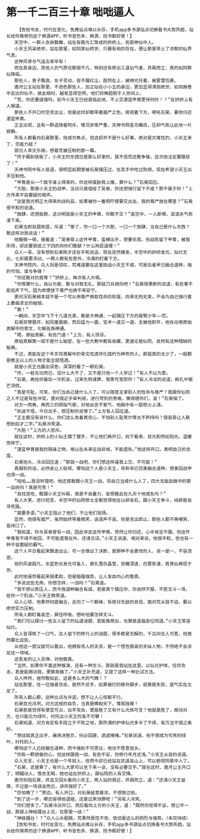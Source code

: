 # 第一千二百三十章 咄咄逼人
        【告知书友，时代在变化，免费站点难以长存，手机app多书源站点切换看书大势所趋，站长给你推荐的这个换源APP，听书音色多、换源、找书都好使！】
       天空中，一群人衣袂飘舞，站在有霞光汇聚成的拱桥上，宛若神仙中人。
       小天王风采绝世，站在那里，如同真仙转世，只要有他的存在，便让那里带上了浓郁的仙界气息。
       这种风骨与气运古来罕有！
       而在其身边，其他人的气质也都很不凡，特别还有修出三道仙气者，并肩而立，真的如同群仙降临。
       那些人，男子飘逸，女子灵动，皆不履红尘，超然在上，被神光托着，被雾霭包裹。
       邀月公主站在那里，不逊色那些人，加之站在小小王的身边，更加显得清丽绝世，如同画卷中走出的仙子。彼此相衬，越发显得空明，他们仿佛超脱于人世间上。
       “荒，你还要逞强吗，如今小天王已经君临此地，不上交湛蓝甲胄更待何时！？”在拱桥上有人喝道。
       那些人不开口时空灵出尘，但是此时却都带着威严之色，俯视着下方，喝吼石昊，要他归还湛蓝甲胄。
       正主出现，且有一群追随者呵斥，情况非常严重，天神书院各方瞩目，压抑气氛让此地一片寂静。
       所有人都看向石昊那里，他成为焦点，但这却并不是什么好事，绝对是灾难性的，小天王来了，怎能力敌？
       部分人幸灾乐祸，想看荒被压制的那一幕。
       “终于踢到铁板了，小天王的东西岂是那么好拿的，我不信荒还敢争锋，这次他注定要服软了！”
       天神书院中有人低语，很明显前期曾被石昊镇压过，在其手中吃过败绩，现在希望小天王出手压制他。
       “甲胄是从一个敌手身上得来的，你这样威胁我上缴，算什么？”石昊回应。
       “大胆，那是小天王的战甲，当日只是借给了吴泰，你还想强行留下不成？那不属于你！”上方传来不容置疑的喝声。
       “这是我光明正大得来的战利品，如果被你一番恫吓便要交出去，我的尊严放在哪里？”石昊很平和的说道。
       “放肆，还想抵赖，这分明就是小天王的甲胄，你敢不交？”高空中，一人断喝，滚滚杀气弥漫下来。
       石昊当即双眉倒竖，斥道：“够了，你一口一个大胆，一口一个放肆，当自己是什么东西？敢这样对我说话！”
       他略微一顿，接着道：“吴泰穿上这件甲胄，蛮横出手，想要杀我，他战败留下甲胄，被我所得，却还要我低三下四的向你们敬献？什么狗屁道理！”
       众人一呆，没有想到石昊刚才还在平和说话，现在突然爆发，半空中的拱桥发光，灿烂无比，七彩霞雾流动，一群人都有些意外，冷漠的盯着下方。
       天神书院内，众人则是惊叹，荒难道要在这里挑战小天王不成，可是后者早已融合道种，强的可怕，谁与争锋！
       “你还敢对抗我等？”拱桥上，再次有人大喝。
       “你等算什么，自以为是，敢与对我无礼，那就刀兵相向吧！”石昊很果断的说道，有些事不能低声下气，因为即便放下尊严也换不来安宁。
       更何况石昊根本就不是一个可以用尊严换取性命的软蛋，向来无拘无束，不会为自己强行套上委曲求全的枷锁。
       “轰！”
       一瞬间，天空中飞下十几道光束，都是大神通，一起镇压下方的桀骜少年——荒。
       石昊双臂展开，如凤凰展翅，而后猛力一震，宝术一道又一道，全被他卸开，他在动用原始真解中的骨文，化解各族神通。
       “嗯，原始真解，有些门道！”上方，有人惊讶。
       原始真解第一部不是什么秘密，在一些大教中都有收藏，更遑论是仙院，自然有这种残缺的秘典。
       不过，真能在这个年岁将真解中的骨文吃透并化腐朽为神奇的人，那就真的太少了，一般都是教主以上的人物才能全部悟透。
       就是小天王也露出讶色，深深的看了一眼石昊。
       “哼，一桩古功而已，没什么大不了，又不是只他一个人学过！”有人不以为意。
       “石昊，再给你最后一次机会，过来负荆请罪，我等可宽恕你！”有人冷淡的说道，眸孔中银芒流转。
       “真是可耻，可笑，你们当自己是什么人了，可以随意主掌别人的性命与尊严？我跟你仙院之人不过是有些冲突，便对我近乎审判般，进行苛刻的责难，懒得理你们，滚！”石昊恼了。
       对方一而再、再而三的颐指气使，对他出言不客气，他胸中有一股怒火上涌。
       “执迷不悟，今日出手，想压制你足够了。”上方有人回应道。
       “正主都没有说什么，你们这么急着表忠心，不怕别人耻笑尔等太不矜持吗？很容易让人联想到奴才二字。”石昊冷笑道。
       “大胆！”上方的人怒斥。
       就在这时，拱桥上的小仙王摆了摆手，不让他们再开口，向下看来，目光和煦如阳光，温暖而祥宁。
       “湛蓝甲胄是我的随身之物，用以在未来征战异域，不能遗失。”他这样开口，表明自己的态度。
       石昊抬头，冷淡回应道：“那就一战吧，你们想这样逼我上交，不可能！”
       真服软的话，必然会让人轻视，哪怕这个人是小天王，号称早已完美融合道种，想拿回战甲也得一战。
       “哈哈……我没听错吧，他还真敢跟小天王一战，将自己当成什么人了，四大无敌血脉中的第一血统吗？真是可笑！”
       “自找苦吃，敢跟小天王叫板，真是不自量力，妄想藉此在九天十地成名吗？”
       有人大笑，进行挖苦，半空中的仙院修士全都觉得他在以卵击石，跟小天王争斗，纯碎是自寻死路。
       “莫要多语。”小天王阻止了他们，不让他们张扬。
       显然，他很有威严，虽然始终带着微笑，话语声不高，但是言出即止，那些人都不再嘲笑，皆闭口了。
       “我知道，你与吴泰曾有一战，因此夺走这件甲胄。贸然让你归还，心中肯定不服。但这件甲胄我不得不收回，不可能遗落在外，还请见谅。”小天王说道，相对来说，他很平和，但也有一种不容置疑的霸气。
       这个人平日看起来飘逸出尘，可一旦做出了决断，是那种不会更改的人，说一是一，不容违逆。
       他的风姿超凡，水蓝色长发光可鉴人，面孔雪白晶莹，双瞳深邃，白雾弥漫，若真仙再现于世。
       此时他虽然看起来很柔和，但是暗蕴强势，让人发自内心的敬畏。
       “多说这些无用，你想怎样，一战吗？”石昊道。
       “我不想以势压人，而今我道种融合有成，若是真个镇压你，你自然不服，不若文斗一场，给你一个机会。”小天王微笑道。
       众人心惊，他果然彻底融合，走向了一个巅峰，有绝对无敌的自信，面对荒从容不迫，要以绝世实力压制。
       所有人都盯着高空，屏住呼吸，想听他要怎样文斗。
       “我们可以探讨一些古人留下的仙道谜题，若能推想出，也算是造福各位同道。”小天王笑容灿烂。
       众人皆深吸了一口气，古人留下的修行上的谜题，很多都是无解的，千古间无人可答，他居然要比这些。
       从他这一提议就可以看出，他拥有惊人的天资，是一个悟性极高的天纵人物，不然绝不会涉足这一领域。
       这愈发的让人忌惮，对他敬畏。
       “当然，如果你不喜这种推演，还有一种文斗，那就是我站在这里，以仙光护体，任你攻击，若是能撼动我，便算我输了。”小天王补充道，又提了这样一种比试方法。
       众人哗然，居然敢如此，这是多么大的气魄！？
       站在那里，任一位强者攻击，居然不还手，如果被打的移开脚步，就算是失败，底气实在太足了。
       所有人都心颤，这种比试与许诺，想不让人心惊都不行。
       石昊目光冷冽，对方这般的自负，当真是睥睨天下，惟我独尊！
       石昊若是觉得有便宜可占，出手攻击，便是胜了又有什么光辉可言？他就是胜了，撼动对方，也只能沦为绿叶，衬托出小天王的高不可攀！
       石昊知道，对方肯定有手段立于不败之地，那所谓的护体仙光多半了不得，有万法不侵之奥妙。
       “想战就真正出手，痛快决胜负，何必回避，遮遮掩掩。”石昊说道，他不想成为可笑的绿叶，衬托别人。
       哪怕这个人已经融合道种，而今强到不可思议，他也不愿意低头。
       “你有一颗骄傲的心，但这样跟我一战，有些不妥，你修行年月还浅。”小天王从容的说道。
       众人无言，小天王也是一个年轻人，但而今却已经站在武道高山上，可以俯视同辈中人了。
       “石昊，还是算了，有什么大家可以坐下来一谈，没有必要交手。”就在这时，邀月公主开口了，明媚动人，雪衣无暇，她也站在拱桥上，跟仙院的人有交情。
       邀月劝阻石昊，并且又回头看向小天王，两人站的很近，并肩而立，道：“还请小天王留情，不过是一场误会而已，讲开就好了。”
       “恐怕晚了！”旁边，有人开口，对石昊敌意甚浓，不想放过他。
       “到了这一步，哪还容得他退缩，还是过来领罪吧！”另有人冷笑。
       “你们想多了。”石昊冷淡开口，而后看向上方的小天王，道：“既然你觉得不妥，想公平一战，那就上神级擂台上见，在那里一战！”
       “神级擂台！？”众人心头剧跳，荒果然禀性不改，依旧是这么的刚烈与强势。（未完待续）
       【告知书友，时代在变化，免费站点难以长存，手机app多书源站点切换看书大势所趋，站长给你推荐的这个换源APP，听书音色多、换源、找书都好使！】